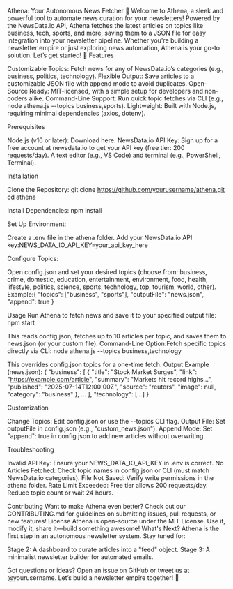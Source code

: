 Athena: Your Autonomous News Fetcher 🚀
Welcome to Athena, a sleek and powerful tool to automate news curation for your newsletters! Powered by the NewsData.io API, Athena fetches the latest articles on topics like business, tech, sports, and more, saving them to a JSON file for easy integration into your newsletter pipeline. Whether you're building a newsletter empire or just exploring news automation, Athena is your go-to solution. Let’s get started! 🎉
Features

Customizable Topics: Fetch news for any of NewsData.io’s categories (e.g., business, politics, technology).
Flexible Output: Save articles to a customizable JSON file with append mode to avoid duplicates.
Open-Source Ready: MIT-licensed, with a simple setup for developers and non-coders alike.
Command-Line Support: Run quick topic fetches via CLI (e.g., node athena.js --topics business,sports).
Lightweight: Built with Node.js, requiring minimal dependencies (axios, dotenv).

Prerequisites

Node.js (v16 or later): Download here.
NewsData.io API Key: Sign up for a free account at newsdata.io to get your API key (free tier: 200 requests/day).
A text editor (e.g., VS Code) and terminal (e.g., PowerShell, Terminal).

Installation

Clone the Repository:
git clone https://github.com/yourusername/athena.git
cd athena


Install Dependencies:
npm install


Set Up Environment:

Create a .env file in the athena folder.
Add your NewsData.io API key:NEWS_DATA_IO_API_KEY=your_api_key_here




Configure Topics:

Open config.json and set your desired topics (choose from: business, crime, domestic, education, entertainment, environment, food, health, lifestyle, politics, science, sports, technology, top, tourism, world, other). Example:{
  "topics": ["business", "sports"],
  "outputFile": "news.json",
  "append": true
}





Usage
Run Athena to fetch news and save it to your specified output file:
npm start

This reads config.json, fetches up to 10 articles per topic, and saves them to news.json (or your custom file).
Command-Line Option:Fetch specific topics directly via CLI:
node athena.js --topics business,technology

This overrides config.json topics for a one-time fetch.
Output Example (news.json):
{
  "business": [
    {
      "title": "Stock Market Surges",
      "link": "https://example.com/article",
      "summary": "Markets hit record highs...",
      "published": "2025-07-14T12:00:00Z",
      "source": "reuters",
      "image": null,
      "category": "business"
    },
    ...
  ],
  "technology": [...]
}

Customization

Change Topics: Edit config.json or use the --topics CLI flag.
Output File: Set outputFile in config.json (e.g., "custom_news.json").
Append Mode: Set "append": true in config.json to add new articles without overwriting.

Troubleshooting

Invalid API Key: Ensure your NEWS_DATA_IO_API_KEY in .env is correct.
No Articles Fetched: Check topic names in config.json or CLI (must match NewsData.io categories).
File Not Saved: Verify write permissions in the athena folder.
Rate Limit Exceeded: Free tier allows 200 requests/day. Reduce topic count or wait 24 hours.

Contributing
Want to make Athena even better? Check out our CONTRIBUTING.md for guidelines on submitting issues, pull requests, or new features!
License
Athena is open-source under the MIT License. Use it, modify it, share it—build something awesome!
What's Next?
Athena is the first step in an autonomous newsletter system. Stay tuned for:

Stage 2: A dashboard to curate articles into a "feed" object.
Stage 3: A minimalist newsletter builder for automated emails.

Got questions or ideas? Open an issue on GitHub or tweet us at @yourusername. Let’s build a newsletter empire together! 🌟
